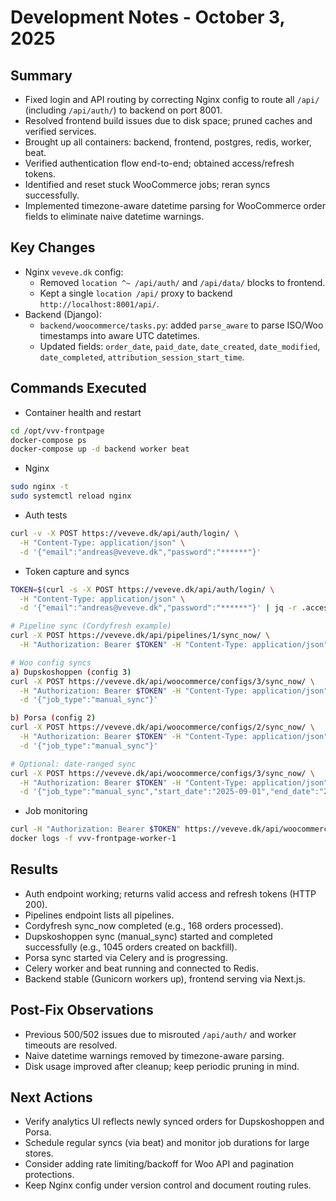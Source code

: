 # Development Notes - October 3, 2025

## Summary
- Fixed login and API routing by correcting Nginx config to route all `/api/` (including `/api/auth/`) to backend on port 8001.
- Resolved frontend build issues due to disk space; pruned caches and verified services.
- Brought up all containers: backend, frontend, postgres, redis, worker, beat.
- Verified authentication flow end-to-end; obtained access/refresh tokens.
- Identified and reset stuck WooCommerce jobs; reran syncs successfully.
- Implemented timezone-aware datetime parsing for WooCommerce order fields to eliminate naive datetime warnings.

## Key Changes
- Nginx `veveve.dk` config:
  - Removed `location ^~ /api/auth/` and `/api/data/` blocks to frontend.
  - Kept a single `location /api/` proxy to backend `http://localhost:8001/api/`.
- Backend (Django):
  - `backend/woocommerce/tasks.py`: added `parse_aware` to parse ISO/Woo timestamps into aware UTC datetimes.
  - Updated fields: `order_date`, `paid_date`, `date_created`, `date_modified`, `date_completed`, `attribution_session_start_time`.

## Commands Executed
- Container health and restart
```bash
cd /opt/vvv-frontpage
docker-compose ps
docker-compose up -d backend worker beat
```
- Nginx
```bash
sudo nginx -t
sudo systemctl reload nginx
```
- Auth tests
```bash
curl -v -X POST https://veveve.dk/api/auth/login/ \
  -H "Content-Type: application/json" \
  -d '{"email":"andreas@veveve.dk","password":"******"}'
```
- Token capture and syncs
```bash
TOKEN=$(curl -s -X POST https://veveve.dk/api/auth/login/ \
  -H "Content-Type: application/json" \
  -d '{"email":"andreas@veveve.dk","password":"******"}' | jq -r .access_token)

# Pipeline sync (Cordyfresh example)
curl -X POST https://veveve.dk/api/pipelines/1/sync_now/ \
  -H "Authorization: Bearer $TOKEN" -H "Content-Type: application/json"

# Woo config syncs
a) Dupskoshoppen (config 3)
curl -X POST https://veveve.dk/api/woocommerce/configs/3/sync_now/ \
  -H "Authorization: Bearer $TOKEN" -H "Content-Type: application/json" \
  -d '{"job_type":"manual_sync"}'

b) Porsa (config 2)
curl -X POST https://veveve.dk/api/woocommerce/configs/2/sync_now/ \
  -H "Authorization: Bearer $TOKEN" -H "Content-Type: application/json" \
  -d '{"job_type":"manual_sync"}'

# Optional: date-ranged sync
curl -X POST https://veveve.dk/api/woocommerce/configs/3/sync_now/ \
  -H "Authorization: Bearer $TOKEN" -H "Content-Type: application/json" \
  -d '{"job_type":"manual_sync","start_date":"2025-09-01","end_date":"2025-10-03"}'
```
- Job monitoring
```bash
curl -H "Authorization: Bearer $TOKEN" https://veveve.dk/api/woocommerce/jobs/
docker logs -f vvv-frontpage-worker-1
```

## Results
- Auth endpoint working; returns valid access and refresh tokens (HTTP 200).
- Pipelines endpoint lists all pipelines.
- Cordyfresh sync_now completed (e.g., 168 orders processed).
- Dupskoshoppen sync (manual_sync) started and completed successfully (e.g., 1045 orders created on backfill).
- Porsa sync started via Celery and is progressing.
- Celery worker and beat running and connected to Redis.
- Backend stable (Gunicorn workers up), frontend serving via Next.js.

## Post-Fix Observations
- Previous 500/502 issues due to misrouted `/api/auth/` and worker timeouts are resolved.
- Naive datetime warnings removed by timezone-aware parsing.
- Disk usage improved after cleanup; keep periodic pruning in mind.

## Next Actions
- Verify analytics UI reflects newly synced orders for Dupskoshoppen and Porsa.
- Schedule regular syncs (via beat) and monitor job durations for large stores.
- Consider adding rate limiting/backoff for Woo API and pagination protections.
- Keep Nginx config under version control and document routing rules.

